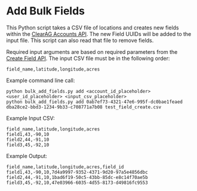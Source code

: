 # Add Bulk Fields

This Python script takes a CSV file of locations and creates new fields within the [ClearAG Accounts API](https://docs.clearag.com/documentation/Accounts_API/latest). The new Field UUIDs will be added to the input file.  This script can also read that file to remove fields.

Required input arguments are based on required parameters from the [Create Field API](https://docs.clearag.com/documentation/Accounts_API/latest#_create_field_v1_0).  The input CSV file must be in the following order:
```
field_name,latitude,longitude,acres
```

Example command line call:
```
python bulk_add_fields.py add <account_id_placeholder> <user_id_placeholder> <input_csv_placeholder>
python bulk_add_fields.py add 0ab7ef73-4321-47e6-995f-dc0bae1feaed dba28ce2-bbd3-1234-9b33-c708771a7b08 test_field_create.csv
```


Example Input CSV:
```
field_name,latitude,longitude,acres
field1,43,-90,10
field2,44,-91,10
field3,45,-92,10
```

Example Output:
```
field_name,latitude,longitude,acres,field_id
field1,43,-90,10,7d4a9997-9352-4371-9d20-97a5e4856dbc
field2,44,-91,10,1bad6f19-50c5-43bb-85dc-e8c14f70ae5b
field3,45,-92,10,47e03966-6035-4d55-8173-d49816fc9553
```
